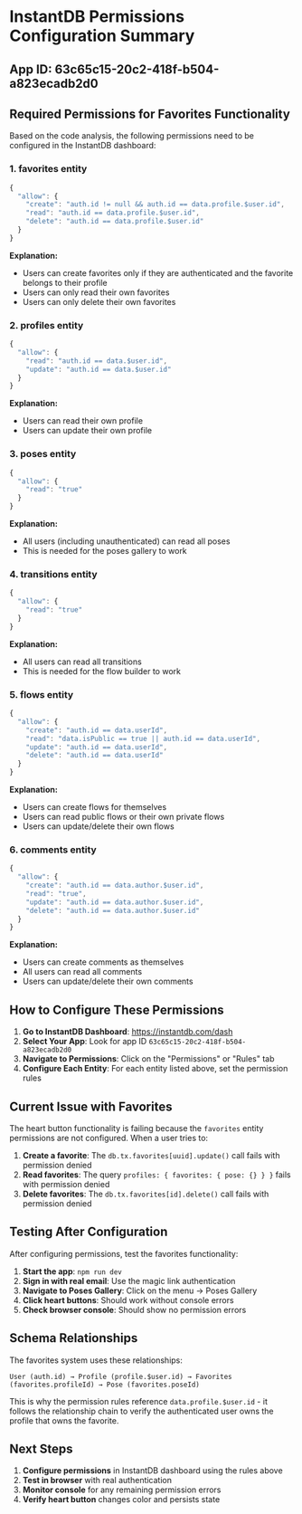 # InstantDB Permissions Configuration Summary

## App ID: 63c65c15-20c2-418f-b504-a823ecadb2d0

## Required Permissions for Favorites Functionality

Based on the code analysis, the following permissions need to be configured in the InstantDB dashboard:

### 1. **favorites** entity

```javascript
{
  "allow": {
    "create": "auth.id != null && auth.id == data.profile.$user.id",
    "read": "auth.id == data.profile.$user.id", 
    "delete": "auth.id == data.profile.$user.id"
  }
}
```

**Explanation:**
- Users can create favorites only if they are authenticated and the favorite belongs to their profile
- Users can only read their own favorites
- Users can only delete their own favorites

### 2. **profiles** entity

```javascript
{
  "allow": {
    "read": "auth.id == data.$user.id",
    "update": "auth.id == data.$user.id"
  }
}
```

**Explanation:**
- Users can read their own profile
- Users can update their own profile

### 3. **poses** entity

```javascript
{
  "allow": {
    "read": "true"
  }
}
```

**Explanation:**
- All users (including unauthenticated) can read all poses
- This is needed for the poses gallery to work

### 4. **transitions** entity

```javascript
{
  "allow": {
    "read": "true"
  }
}
```

**Explanation:**
- All users can read all transitions
- This is needed for the flow builder to work

### 5. **flows** entity

```javascript
{
  "allow": {
    "create": "auth.id == data.userId",
    "read": "data.isPublic == true || auth.id == data.userId",
    "update": "auth.id == data.userId",
    "delete": "auth.id == data.userId"
  }
}
```

**Explanation:**
- Users can create flows for themselves
- Users can read public flows or their own private flows
- Users can update/delete their own flows

### 6. **comments** entity

```javascript
{
  "allow": {
    "create": "auth.id == data.author.$user.id",
    "read": "true",
    "update": "auth.id == data.author.$user.id",
    "delete": "auth.id == data.author.$user.id"
  }
}
```

**Explanation:**
- Users can create comments as themselves
- All users can read all comments
- Users can update/delete their own comments

## How to Configure These Permissions

1. **Go to InstantDB Dashboard**: https://instantdb.com/dash
2. **Select Your App**: Look for app ID `63c65c15-20c2-418f-b504-a823ecadb2d0`
3. **Navigate to Permissions**: Click on the "Permissions" or "Rules" tab
4. **Configure Each Entity**: For each entity listed above, set the permission rules

## Current Issue with Favorites

The heart button functionality is failing because the `favorites` entity permissions are not configured. When a user tries to:

1. **Create a favorite**: The `db.tx.favorites[uuid].update()` call fails with permission denied
2. **Read favorites**: The query `profiles: { favorites: { pose: {} } }` fails with permission denied  
3. **Delete favorites**: The `db.tx.favorites[id].delete()` call fails with permission denied

## Testing After Configuration

After configuring permissions, test the favorites functionality:

1. **Start the app**: `npm run dev`
2. **Sign in with real email**: Use the magic link authentication
3. **Navigate to Poses Gallery**: Click on the menu → Poses Gallery
4. **Click heart buttons**: Should work without console errors
5. **Check browser console**: Should show no permission errors

## Schema Relationships

The favorites system uses these relationships:

```
User (auth.id) → Profile (profile.$user.id) → Favorites (favorites.profileId) → Pose (favorites.poseId)
```

This is why the permission rules reference `data.profile.$user.id` - it follows the relationship chain to verify the authenticated user owns the profile that owns the favorite.

## Next Steps

1. **Configure permissions** in InstantDB dashboard using the rules above
2. **Test in browser** with real authentication
3. **Monitor console** for any remaining permission errors
4. **Verify heart button** changes color and persists state
